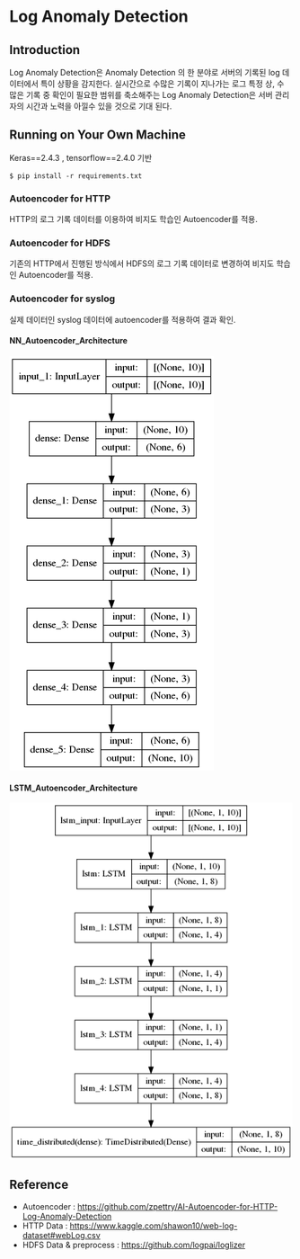 # Log Anomaly Detection

## Introduction

Log Anomaly Detection은 Anomaly Detection 의 한 분야로 서버의 기록된 log 데이터에서 특이 상황을 감지한다. 실시간으로 수많은 기록이 지나가는 로그 특정 상, 수 많은 기록 중 확인이 필요한 범위를 축소해주는 Log Anomaly Detection은 서버 관리자의 시간과 노력을 아낄수 있을 것으로 기대 된다.

## Running on Your Own Machine

Keras==2.4.3 , tensorflow==2.4.0 기반

```
$ pip install -r requirements.txt
```

### Autoencoder for HTTP

HTTP의 로그 기록 데이터를 이용하여 비지도 학습인 Autoencoder를 적용.

### Autoencoder for HDFS

기존의 HTTP에서 진행된 방식에서 HDFS의 로그 기록 데이터로 변경하여 비지도 학습인 Autoencoder를 적용.

### Autoencoder for syslog

실제 데이터인 syslog 데이터에 autoencoder를 적용하여 결과 확인.

#### NN_Autoencoder_Architecture

![NN_Autoencoder_Architecture](./data/model_plot.png)

#### LSTM_Autoencoder_Architecture
![LSTM_Autoencoder_Architecture](./data/LSTM_model_plot.png)

## Reference

* Autoencoder : https://github.com/zpettry/AI-Autoencoder-for-HTTP-Log-Anomaly-Detection
* HTTP Data : https://www.kaggle.com/shawon10/web-log-dataset#webLog.csv
* HDFS Data & preprocess : https://github.com/logpai/loglizer 
